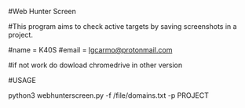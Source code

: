 #Web Hunter Screen

#This program aims to check active targets by saving screenshots in a project.

#name = K40S
#email = lgcarmo@protonmail.com

#if not work do dowload chromedrive in other version

#USAGE


python3 webhunterscreen.py -f /file/domains.txt -p PROJECT

